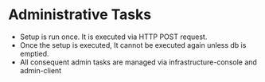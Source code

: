 # Administrative Tasks

- Setup is run once. It is executed via HTTP POST request.
- Once the setup is executed, It cannot be executed again unless db is emptied.
- All consequent admin tasks are managed via infrastructure-console and admin-client
